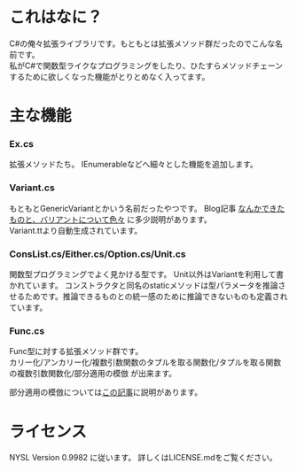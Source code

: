 # これはなに？
C#の俺々拡張ライブラリです。もともとは拡張メソッド群だったのでこんな名前です。  
私がC#で関数型ライクなプログラミングをしたり、ひたすらメソッドチェーンするために欲しくなった機能がとりとめなく入ってます。

# 主な機能
### Ex.cs
拡張メソッドたち。
IEnumerableなどへ細々とした機能を追加します。

### Variant.cs
もともとGenericVariantとかいう名前だったやつです。
Blog記事 [なんかできたものと、バリアントについて色々](http://koropicot.hateblo.jp/entry/2013/05/30/194528) に多少説明があります。  
Variant.ttより自動生成されています。

### ConsList.cs/Either.cs/Option.cs/Unit.cs
関数型プログラミングでよく見かける型です。
Unit以外はVariantを利用して書かれています。
コンストラクタと同名のstaticメソッドは型パラメータを推論させるためです。推論できるものとの統一感のために推論できないものも定義されています。

### Func.cs
Func型に対する拡張メソッド群です。  
カリー化/アンカリー化/複数引数関数のタプルを取る関数化/タプルを取る関数の複数引数関数化/部分適用の模倣
が出来ます。  

部分適用の模倣については[この記事](http://koropicot.hateblo.jp/entry/2013/09/08/185849)に説明があります。

# ライセンス

NYSL Version 0.9982 に従います。
詳しくはLICENSE.mdをご覧ください。
